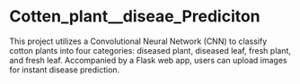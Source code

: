 # Cotten_plant__diseae_Prediciton
This project utilizes a Convolutional Neural Network (CNN) to classify cotton plants into four categories: diseased plant, diseased leaf, fresh plant, and fresh leaf. Accompanied by a Flask web app, users can upload images for instant disease prediction.

